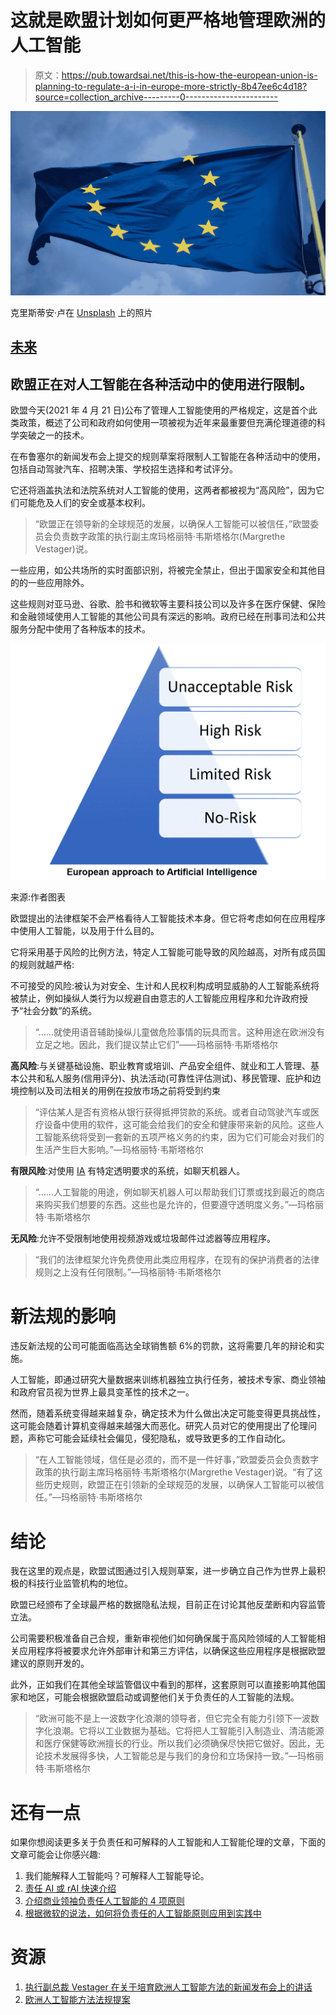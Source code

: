# 这就是欧盟计划如何更严格地管理欧洲的人工智能

> 原文：<https://pub.towardsai.net/this-is-how-the-european-union-is-planning-to-regulate-a-i-in-europe-more-strictly-8b47ee6c4d18?source=collection_archive---------0----------------------->

![](img/09753297ffb57dc383fec2515c2a80fb.png)

克里斯蒂安·卢在 [Unsplash](https://unsplash.com?utm_source=medium&utm_medium=referral) 上的照片

## [未来](https://towardsai.net/p/category/future)

## 欧盟正在对人工智能在各种活动中的使用进行限制。

欧盟今天(2021 年 4 月 21 日)公布了管理人工智能使用的严格规定，这是首个此类政策，概述了公司和政府如何使用一项被视为近年来最重要但充满伦理道德的科学突破之一的技术。

在布鲁塞尔的新闻发布会上提交的规则草案将限制人工智能在各种活动中的使用，包括自动驾驶汽车、招聘决策、学校招生选择和考试评分。

它还将涵盖执法和法院系统对人工智能的使用，这两者都被视为“高风险”，因为它们可能危及人们的安全或基本权利。

> “欧盟正在领导新的全球规范的发展，以确保人工智能可以被信任，”欧盟委员会负责数字政策的执行副主席玛格丽特·韦斯塔格尔(Margrethe Vestager)说。

一些应用，如公共场所的实时面部识别，将被完全禁止，但出于国家安全和其他目的的一些应用除外。

这些规则对亚马逊、谷歌、脸书和微软等主要科技公司以及许多在医疗保健、保险和金融领域使用人工智能的其他公司具有深远的影响。政府已经在刑事司法和公共服务分配中使用了各种版本的技术。

![](img/c890d6cedf107bac9375441c75460d8e.png)

来源:作者图表

欧盟提出的法律框架不会严格看待人工智能技术本身。但它将考虑如何在应用程序中使用人工智能，以及用于什么目的。

它将采用基于风险的比例方法，特定人工智能可能导致的风险越高，对所有成员国的规则就越严格:

不可接受的风险:被认为对安全、生计和人民权利构成明显威胁的人工智能系统将被禁止，例如操纵人类行为以规避自由意志的人工智能应用程序和允许政府授予“社会分数”的系统。

> “……就使用语音辅助操纵儿童做危险事情的玩具而言。这种用途在欧洲没有立足之地。因此，我们提议禁止它们”——玛格丽特·韦斯塔格尔

**高风险**:与关键基础设施、职业教育或培训、产品安全组件、就业和工人管理、基本公共和私人服务(信用评分)、执法活动(可靠性评估测试)、移民管理、庇护和边境控制以及司法相关的用例在投放市场之前将受到约束

> “评估某人是否有资格从银行获得抵押贷款的系统。或者自动驾驶汽车或医疗设备中使用的软件，这可能会给我们的安全和健康带来新的风险。这些人工智能系统将受到一套新的五项严格义务的约束，因为它们可能会对我们的生活产生巨大影响。”—玛格丽特·韦斯塔格尔

**有限风险**:对使用 [IA](https://www.linkedin.com/feed/hashtag/?keywords=ia) 有特定透明要求的系统，如聊天机器人。

> “……人工智能的用途，例如聊天机器人可以帮助我们订票或找到最近的商店来购买我们想要的东西。这些也是允许的，但要遵守透明度义务。”—玛格丽特·韦斯塔格尔

**无风险**:允许不受限制地使用视频游戏或垃圾邮件过滤器等应用程序。

> “我们的法律框架允许免费使用此类应用程序，在现有的保护消费者的法律规则之上没有任何限制。”—玛格丽特·韦斯塔格尔

# 新法规的影响

违反新法规的公司可能面临高达全球销售额 6%的罚款，这将需要几年的辩论和实施。

人工智能，即通过研究大量数据来训练机器独立执行任务，被技术专家、商业领袖和政府官员视为世界上最具变革性的技术之一。

然而，随着系统变得越来越复杂，确定技术为什么做出决定可能变得更具挑战性，这可能会随着计算机变得越来越强大而恶化。研究人员对它的使用提出了伦理问题，声称它可能会延续社会偏见，侵犯隐私，或导致更多的工作自动化。

> “在人工智能领域，信任是必须的，而不是一件好事，”欧盟委员会负责数字政策的执行副主席玛格丽特·韦斯塔格尔(Margrethe Vestager)说。“有了这些历史规则，欧盟正在引领新的全球规范的发展，以确保人工智能可以被信任。”—玛格丽特·韦斯塔格尔

# 结论

我在这里的观点是，欧盟试图通过引入规则草案，进一步确立自己作为世界上最积极的科技行业监管机构的地位。

欧盟已经颁布了全球最严格的数据隐私法规，目前正在讨论其他反垄断和内容监管立法。

公司需要积极准备自己合规，重新审视他们如何确保属于高风险领域的人工智能相关应用程序将被要求允许外部审计和第三方评估，以确保这些应用程序是根据欧盟建议的原则开发的。

此外，正如我们在其他全球监管倡议中看到的那样，这套原则可以直接影响其他国家和地区，可能会根据欧盟启动或调整他们关于负责任的人工智能的法规。

> “欧洲可能不是上一波数字化浪潮的领导者，但它完全有能力引领下一波数字化浪潮。它将以工业数据为基础。它将把人工智能引入制造业、清洁能源和医疗保健等欧洲擅长的行业。所以我们必须确保尽快把它做好。因此，无论技术发展得多快，人工智能总是与我们的身份和立场保持一致。”—玛格丽特·韦斯塔格尔

# 还有一点

如果你想阅读更多关于负责任和可解释的人工智能和人工智能伦理的文章，下面的文章可能会让你感兴趣:

1.  我们能解释人工智能吗？可解释人工智能导论。
2.  [责任 AI 或 rAI 快速介绍](https://towardsdatascience.com/a-quick-introduction-to-responsible-ai-or-rai-ae75fad526dc)
3.  [介绍商业领袖负责任人工智能的 4 项原则](https://medium.com/codex/introduction-to-the-4-principles-of-the-responsible-ai-for-business-leaders-b7f5c8df5ba9)
4.  [根据微软的说法，如何将负责任的人工智能原则应用到实践中](https://medium.com/mlearning-ai/how-to-bring-the-principles-of-responsible-ai-to-the-practice-according-to-microsoft-c0d2b905ca2b)

# 资源

1.  [执行副总裁 Vestager 在关于培育欧洲人工智能方法的新闻发布会上的讲话](https://ec.europa.eu/commission/presscorner/detail/en/SPEECH_21_1866)
2.  [欧洲人工智能方法法规提案](https://digital-strategy.ec.europa.eu/en/library/proposal-regulation-european-approach-artificial-intelligence)